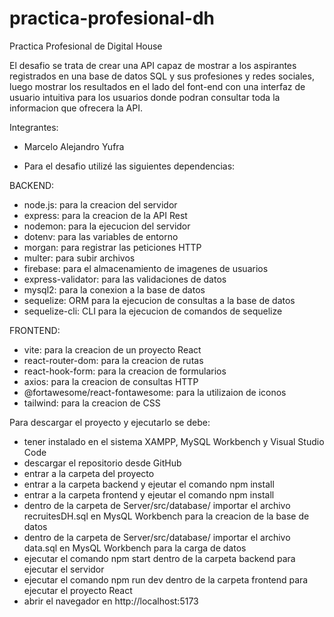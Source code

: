 # practica-profesional-dh

Practica Profesional de Digital House

El desafio se trata de crear una API capaz de mostrar a los aspirantes registrados en una base de datos SQL y sus profesiones y redes sociales, luego mostrar los resultados en el lado del font-end con una interfaz de usuario intuitiva para los usuarios donde podran consultar toda la informacion que ofrecera la API.

Integrantes:
* Marcelo Alejandro Yufra

* Para el desafio utilizé las siguientes dependencias:

BACKEND:
* node.js: para la creacion del servidor
* express: para la creacion de la API Rest
* nodemon: para la ejecucion del servidor
* dotenv: para las variables de entorno
* morgan: para registrar las peticiones HTTP
* multer: para subir archivos
* firebase: para el almacenamiento de imagenes de usuarios
* express-validator: para las validaciones de datos
* mysql2: para la conexion a la base de datos
* sequelize: ORM para la ejecucion de consultas a la base de datos
* sequelize-cli: CLI para la ejecucion de comandos de sequelize

FRONTEND:
* vite: para la creacion de un proyecto React
* react-router-dom: para la creacion de rutas
* react-hook-form: para la creacion de formularios
* axios: para la creacion de consultas HTTP
* @fortawesome/react-fontawesome: para la utilizaion de iconos
* tailwind: para la creacion de CSS

Para descargar el proyecto y ejecutarlo se debe:
* tener instalado en el sistema XAMPP, MySQL Workbench y Visual Studio Code
* descargar el repositorio desde GitHub
* entrar a la carpeta del proyecto
* entrar a la carpeta backend y ejeutar el comando npm install
* entrar a la carpeta frontend y ejeutar el comando npm install
* dentro de la carpeta de Server/src/database/ importar el archivo recruitesDH.sql en MysQL Workbench para la creacion de la base de datos
* dentro de la carpeta de Server/src/database/ importar el archivo data.sql en MysQL Workbench para la carga de datos
* ejecutar el comando npm start dentro de la carpeta backend para ejecutar el servidor
* ejecutar el comando npm run dev dentro de la carpeta frontend para ejecutar el proyecto React
* abrir el navegador en http://localhost:5173

